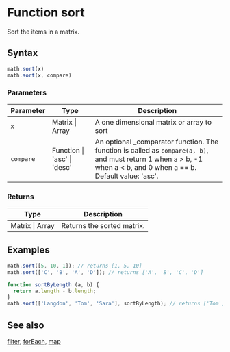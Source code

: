 <!-- Note: This file is automatically generated from source code comments. Changes made in this file will be overridden. -->

# Function sort

Sort the items in a matrix.


## Syntax

```js
math.sort(x)
math.sort(x, compare)
```

### Parameters

Parameter | Type | Description
--------- | ---- | -----------
`x` | Matrix &#124; Array | A one dimensional matrix or array to sort
`compare` | Function &#124; 'asc' &#124; 'desc' |  An optional _comparator function. The function is called as `compare(a, b)`, and must return 1 when a > b, -1 when a < b, and 0 when a == b. Default value: 'asc'.

### Returns

Type | Description
---- | -----------
Matrix &#124; Array | Returns the sorted matrix.


## Examples

```js
math.sort([5, 10, 1]); // returns [1, 5, 10]
math.sort(['C', 'B', 'A', 'D']); // returns ['A', 'B', 'C', 'D']

function sortByLength (a, b) {
  return a.length - b.length;
}
math.sort(['Langdon', 'Tom', 'Sara'], sortByLength); // returns ['Tom', 'Sara', 'Langdon']
```


## See also

[filter](filter.md),
[forEach](forEach.md),
[map](map.md)
